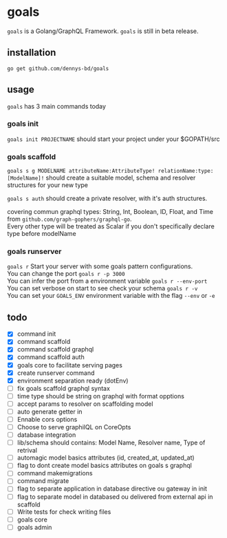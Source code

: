 # goals
`goals` is a Golang/GraphQL Framework. `goals` is still in beta release.

## installation
`go get github.com/dennys-bd/goals`

## usage
`goals` has 3 main commands today

### goals init
`goals init PROJECTNAME` should start your project under your $GOPATH/src

### goals scaffold
`goals s g MODELNAME attributeName:AttributeType! relationName:type:[ModelName]!`
should create a suitable model, schema and resolver structures for your new type

`goals s auth`
should create a private resolver, with it's auth structures.

covering commun graphql types: String, Int, Boolean, ID, Float, and Time from `github.com/graph-gophers/graphql-go`.  
Every other type will be treated as Scalar if you don't specifically declare type before modelName

### goals runserver
`goals r`
Start your server with some goals pattern configurations.  
You can change the port `goals r -p 3000`  
You can infer the port from a environment variable `goals r --env-port`  
You can set verbose on start to see check your schema `goals r -v`  
You can set your `GOALS_ENV` environment variable with the flag `--env` or `-e`

## todo

* [x] command init
* [x] command scaffold
* [x] command scaffold graphql
* [x] command scaffold auth
* [x] goals core to facilitate serving pages
* [x] create runserver command
* [x] environment separation ready (dotEnv)
* [ ] fix goals scaffold graphql syntax
* [ ] time type should be string on graphql with format opptions
* [ ] accept params to resolver on scaffolding model
* [ ] auto generate getter in
* [ ] Ennable cors options
* [ ] Choose to serve graphilQL on CoreOpts
* [ ] database integration
* [ ] lib/schema should contains: Model Name, Resolver name, Type of retrival
* [ ] automagic model basics attributes (id, created_at, updated_at)
* [ ] flag to dont create model basics attributes on goals s graphql
* [ ] command makemigrations
* [ ] command migrate
* [ ] flag to separate application in database directive ou gateway in init
* [ ] flag to separate model in databased ou delivered from external api in scaffold
* [ ] Write tests for check writing files
* [ ] goals core
* [ ] goals admin
